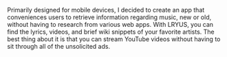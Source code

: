 Primarily designed for mobile devices, I decided to create an app that conveniences users to retrieve information regarding music, new or old, without having to research from various web apps. With LRYUS, you can find the lyrics, videos, and brief wiki snippets of your favorite artists. The best thing about it is that you can stream YouTube videos without having to sit through all of the unsolicited ads.
